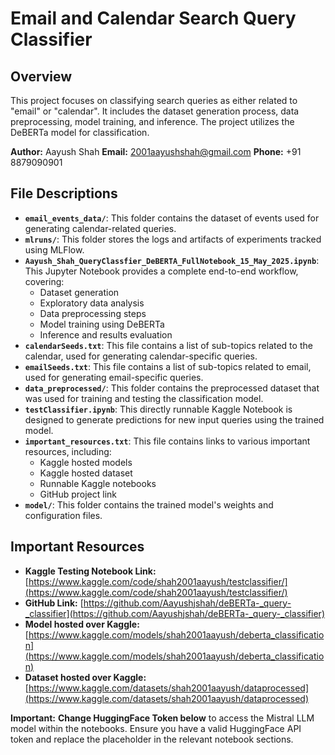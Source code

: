 # Email and Calendar Search Query Classifier

## Overview

This project focuses on classifying search queries as either related to "email" or "calendar". It includes the dataset generation process, data preprocessing, model training, and inference. The project utilizes the DeBERTa model for classification.

**Author:** Aayush Shah
**Email:** 2001aayushshah@gmail.com
**Phone:** +91 8879090901

## File Descriptions

- **`email_events_data/`**: This folder contains the dataset of events used for generating calendar-related queries.
- **`mlruns/`**: This folder stores the logs and artifacts of experiments tracked using MLFlow.
- **`Aayush_Shah_QueryClassfier_DeBERTA_FullNotebook_15_May_2025.ipynb`**: This Jupyter Notebook provides a complete end-to-end workflow, covering:
    - Dataset generation
    - Exploratory data analysis
    - Data preprocessing steps
    - Model training using DeBERTa
    - Inference and results evaluation
- **`calendarSeeds.txt`**: This file contains a list of sub-topics related to the calendar, used for generating calendar-specific queries.
- **`emailSeeds.txt`**: This file contains a list of sub-topics related to email, used for generating email-specific queries.
- **`data_preprocessed/`**: This folder contains the preprocessed dataset that was used for training and testing the classification model.
- **`testClassifier.ipynb`**: This directly runnable Kaggle Notebook is designed to generate predictions for new input queries using the trained model.
- **`important_resources.txt`**: This file contains links to various important resources, including:
    - Kaggle hosted models
    - Kaggle hosted dataset
    - Runnable Kaggle notebooks
    - GitHub project link
- **`model/`**: This folder contains the trained model's weights and configuration files.

## Important Resources

- **Kaggle Testing Notebook Link:** [https://www.kaggle.com/code/shah2001aayush/testclassifier/](https://www.kaggle.com/code/shah2001aayush/testclassifier/)
- **GitHub Link:** [https://github.com/Aayushjshah/deBERTa-_query-_classifier](https://github.com/Aayushjshah/deBERTa-_query-_classifier)
- **Model hosted over Kaggle:** [https://www.kaggle.com/models/shah2001aayush/deberta_classification](https://www.kaggle.com/models/shah2001aayush/deberta_classification)
- **Dataset hosted over Kaggle:** [https://www.kaggle.com/datasets/shah2001aayush/dataprocessed](https://www.kaggle.com/datasets/shah2001aayush/dataprocessed)

**Important:** **Change HuggingFace Token below** to access the Mistral LLM model within the notebooks. Ensure you have a valid HuggingFace API token and replace the placeholder in the relevant notebook sections.